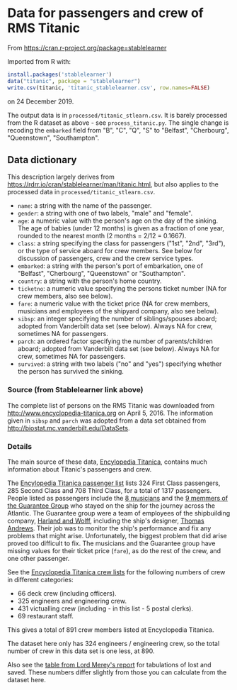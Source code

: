 # Data for passengers and crew of RMS Titanic

From <https://cran.r-project.org/package=stablelearner>

Imported from R with:

```r
install.packages('stablelearner')
data("titanic", package = "stablelearner")
write.csv(titanic, 'titanic_stablelearner.csv', row.names=FALSE)
```

on 24 December 2019.

The output data is in `processed/titanic_stlearn.csv`.  It is barely processed
from the R dataset as above - see `process_titanic.py`.  The single change is
recoding the `embarked` field from "B", "C", "Q", "S" to "Belfast",
"Cherbourg", "Queenstown", "Southampton".


## Data dictionary

This description largely derives from
<https://rdrr.io/cran/stablelearner/man/titanic.html>, but also applies to the
processed data in `processed/titanic_stlearn.csv`.

* `name`: a string with the name of the passenger.
* `gender`: a string with one of two labels, "male" and "female".
* `age`: a numeric value with the person's age on the day of the sinking. The
  age of babies (under 12 months) is given as a fraction of one year, rounded
  to the nearest month (2 months = 2/12 = 0.1667).
* `class`: a string specifying the class for passengers ("1st", "2nd", "3rd"),
  or the type of service aboard for crew members. See below for discussion of passengers, crew and the crew service types.
* `embarked`: a string with the person's port of embarkation, one of "Belfast",
  "Cherbourg", "Queenstown" or "Southampton".
* `country`: a string with the person's home country.
* `ticketno`: a numeric value specifying the persons ticket number (NA for crew
  members, also see below).
* `fare`: a numeric value with the ticket price (NA for crew members, musicians
  and employees of the shipyard company, also see below).
* `sibsp`: an integer specifying the number of siblings/spouses aboard; adopted
  from Vanderbilt data set (see below).  Always NA for crew, sometimes NA for
  passengers.
* `parch`: an ordered factor specifying the number of parents/children aboard;
  adopted from Vanderbilt data set (see below).  Always NA for crew, sometimes
  NA for passengers.
* `survived`: a string with two labels ("no" and "yes") specifying whether the
  person has survived the sinking.

### Source (from Stablelearner link above)

The complete list of persons on the RMS Titanic was downloaded from
<http://www.encyclopedia-titanica.org> on April 5, 2016. The information given
in `sibsp` and `parch` was adopted from a data set obtained from
<http://biostat.mc.vanderbilt.edu/DataSets>.

### Details

The main source of these data, [Encylopedia
Titanica](http://www.encyclopedia-titanica.org), contains much information
about Titanic's passengers and crew.

The [Encylopedia Titanica passenger
list](https://www.encyclopedia-titanica.org/titanic-passenger-lists) lists 324
First Class passengers, 285 Second Class and 708 Third Class, for a total of
1317 passengers. People listed as passengers include the [8
musicians](https://en.wikipedia.org/wiki/Musicians_of_the_RMS_Titanic) and the
[9 memmers of the Guarantee
Group](https://en.wikipedia.org/wiki/Crew_of_the_RMS_Titanic#Guarantee_group)
who stayed on the ship for the journey across the Atlantic. The Guarantee group
were a team of employees of the shipbuilding company, [Harland and
Wolff](https://en.wikipedia.org/wiki/Harland_and_Wolff), including the ship's
designer, [Thomas Andrews](https://en.wikipedia.org/wiki/Thomas_Andrews).
Their job was to monitor the ship's performance and fix any problems that might
arise. Unfortunately, the biggest problem that did arise proved too difficult
to fix. The musicians and the Guarantee group have missing values for their
ticket price (`fare`), as do the rest of the crew, and one other passenger.

See the [Encyclopedia Titanica crew lists](https://www.encyclopedia-titanica.org/titanic-crew-lists) for the following numbers of crew in different categories:

* 66 deck crew (including officers).
* 325 engineers and engineering crew.
* 431 victualling crew (including - in this list - 5 postal clerks).
* 69 restaurant staff.

This gives a total of 891 crew members listed at Encyclopedia Titanica.

The dataset here only has 324 engineers / engineering crew, so the total number
of crew in this data set is one less, at 890.

Also see the [table from Lord Merey's
report](https://www.titanicinquiry.org/BOTInq/BOTReport/botRepSaved.php) for
tabulations of lost and saved.  These numbers differ slightly from those you
can calculate from the dataset here.
